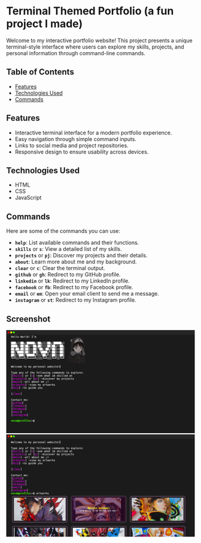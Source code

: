 # Terminal Themed Portfolio (a fun project I made)

Welcome to my interactive portfolio website! This project presents a unique terminal-style interface where users can explore my skills, projects, and personal information through command-line commands.

## Table of Contents
- [Features](#features)
- [Technologies Used](#technologies-used)
- [Commands](#commands)

## Features
- Interactive terminal interface for a modern portfolio experience.
- Easy navigation through simple command inputs.
- Links to social media and project repositories.
- Responsive design to ensure usability across devices.

## Technologies Used
- HTML
- CSS
- JavaScript

## Commands
Here are some of the commands you can use:

- **`help`**: List available commands and their functions.
- **`skills`** or **`s`**: View a detailed list of my skills.
- **`projects`** or **`pj`**: Discover my projects and their details.
- **`about`**: Learn more about me and my background.
- **`clear`** or **`c`**: Clear the terminal output.
- **`github`** or **`gh`**: Redirect to my GitHub profile.
- **`linkedin`** or **`lk`**: Redirect to my LinkedIn profile.
- **`facebook`** or **`fb`**: Redirect to my Facebook profile.
- **`email`** or **`em`**: Open your email client to send me a message.
- **`instagram`** or **`st`**: Redirect to my Instagram profile.
## Screenshot
![Portfolio Screenshot](images/screenshot_1.png)
![Portfolio Screenshot](images/screenshot_2.png)

